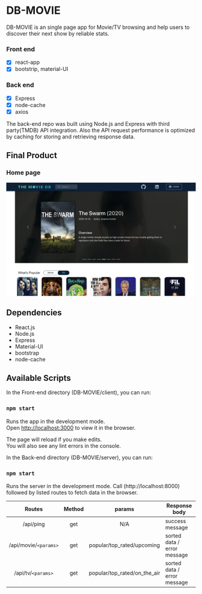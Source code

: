 # DB-MOVIE

DB-MOVIE is an single page app for Movie/TV browsing and help users to discover their next show by reliable stats.

### Front end

- [x] react-app
- [x] bootstrip, material-UI

### Back end

- [x] Express
- [x] node-cache
- [x] axios

The back-end repo was built using Node.js and Express with third party(TMDB) API integration. Also the API request performance is optimized by caching for storing and retrieving response data.
&nbsp;
&nbsp;

## Final Product

### Home page

!["Home"](client/docs/screenshot_home_page.png)

## Dependencies

- React.js
- Node.js
- Express
- Material-UI
- bootstrap
- node-cache

## Available Scripts

In the Front-end directory (DB-MOVIE/client), you can run:

### `npm start`

Runs the app in the development mode.<br>
Open [http://localhost:3000](http://localhost:3000) to view it in the browser.

The page will reload if you make edits.<br>
You will also see any lint errors in the console.

In the Back-end directory (DB-MOVIE/server), you can run:

### `npm start`

Runs the server in the development mode.
Call (http://localhost:8000) followed by listed routes to fetch data in the browser.

|        Routes         | Method |            params            | Response body               |
| :-------------------: | :----: | :--------------------------: | --------------------------- |
|       /api/ping       |  get   |             N/A              | success message             |
| /api/movie/`<params>` |  get   |  popular/top_rated/upcoming  | sorted data / error message |
|  /api/tv/`<params>`   |  get   | popular/top_rated/on_the_air | sorted data / error message |
